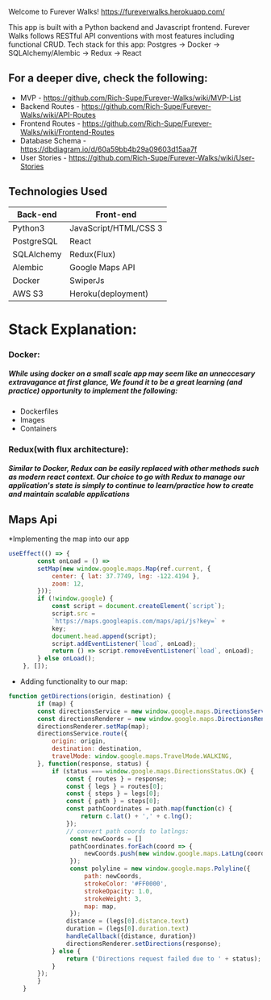 Welcome to Furever Walks!
https://fureverwalks.herokuapp.com/

This app is built with a Python backend and Javascript frontend.
Furever Walks follows RESTful API conventions with most features including functional CRUD.
Tech stack for this app: Postgres -> Docker -> SQLAlchemy/Alembic -> Redux -> React

## For a deeper dive, check the following:
  * MVP - https://github.com/Rich-Supe/Furever-Walks/wiki/MVP-List
  * Backend Routes - https://github.com/Rich-Supe/Furever-Walks/wiki/API-Routes
  * Frontend Routes - https://github.com/Rich-Supe/Furever-Walks/wiki/Frontend-Routes
  * Database Schema - https://dbdiagram.io/d/60a59bb4b29a09603d15aa7f
  * User Stories - https://github.com/Rich-Supe/Furever-Walks/wiki/User-Stories
  
 ## Technologies Used

| Back-end    | Front-end |
| ---      | ---       |
| Python3 | JavaScript/HTML/CSS 3  |
| PostgreSQL     | React |
| SQLAlchemy |   Redux(Flux)    |
| Alembic | Google Maps API |
| Docker | SwiperJs |
| AWS S3 |  Heroku(deployment)  |

# Stack Explanation:

### Docker: 
##### While using docker on a small scale app may seem like an unneccesary extravagance at first glance, We found it to be a great learning (and practice) opportunity to implement the following:
* Dockerfiles
* Images
* Containers

### Redux(with flux architecture): 
##### Similar to Docker, Redux can be easily replaced with other methods such as modern react context. Our choice to go with Redux to manage our application's state is simply to continue to learn/practice how to create and maintain scalable applications

## Maps Api
*Implementing the map into our app
```javascript
useEffect(() => {
        const onLoad = () =>
        setMap(new window.google.maps.Map(ref.current, {
            center: { lat: 37.7749, lng: -122.4194 },
            zoom: 12,
        }));
        if (!window.google) {
            const script = document.createElement(`script`);
            script.src =
            `https://maps.googleapis.com/maps/api/js?key=` +
            key;
            document.head.append(script);
            script.addEventListener(`load`, onLoad);
            return () => script.removeEventListener(`load`, onLoad);
        } else onLoad();
    }, []);
```
* Adding functionality to our map:
```javascript
function getDirections(origin, destination) {
        if (map) {
        const directionsService = new window.google.maps.DirectionsService();
        const directionsRenderer = new window.google.maps.DirectionsRenderer();
        directionsRenderer.setMap(map);
        directionsService.route({
            origin: origin,
            destination: destination,
            travelMode: window.google.maps.TravelMode.WALKING,
        }, function(response, status) {
            if (status === window.google.maps.DirectionsStatus.OK) {
                const { routes } = response;
                const { legs } = routes[0];
                const { steps } = legs[0];
                const { path } = steps[0];
                const pathCoordinates = path.map(function(c) {
                    return c.lat() + ',' + c.lng();
                });
                // convert path coords to latlngs:
                 const newCoords = []
                 pathCoordinates.forEach(coord => {
                     newCoords.push(new window.google.maps.LatLng(coord));
                 });
                 const polyline = new window.google.maps.Polyline({
                     path: newCoords,
                     strokeColor: '#FF0000',
                     strokeOpacity: 1.0,
                     strokeWeight: 3,
                     map: map,
                 });
                distance = (legs[0].distance.text)
                duration = (legs[0].duration.text)
                handleCallback({distance, duration})
                directionsRenderer.setDirections(response);
            } else {
                return ('Directions request failed due to ' + status);
            }
        });
        }
    }
